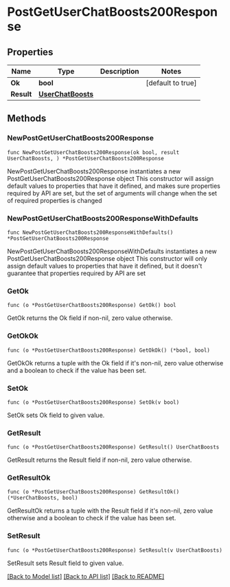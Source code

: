 # PostGetUserChatBoosts200Response

## Properties

Name | Type | Description | Notes
------------ | ------------- | ------------- | -------------
**Ok** | **bool** |  | [default to true]
**Result** | [**UserChatBoosts**](UserChatBoosts.md) |  | 

## Methods

### NewPostGetUserChatBoosts200Response

`func NewPostGetUserChatBoosts200Response(ok bool, result UserChatBoosts, ) *PostGetUserChatBoosts200Response`

NewPostGetUserChatBoosts200Response instantiates a new PostGetUserChatBoosts200Response object
This constructor will assign default values to properties that have it defined,
and makes sure properties required by API are set, but the set of arguments
will change when the set of required properties is changed

### NewPostGetUserChatBoosts200ResponseWithDefaults

`func NewPostGetUserChatBoosts200ResponseWithDefaults() *PostGetUserChatBoosts200Response`

NewPostGetUserChatBoosts200ResponseWithDefaults instantiates a new PostGetUserChatBoosts200Response object
This constructor will only assign default values to properties that have it defined,
but it doesn't guarantee that properties required by API are set

### GetOk

`func (o *PostGetUserChatBoosts200Response) GetOk() bool`

GetOk returns the Ok field if non-nil, zero value otherwise.

### GetOkOk

`func (o *PostGetUserChatBoosts200Response) GetOkOk() (*bool, bool)`

GetOkOk returns a tuple with the Ok field if it's non-nil, zero value otherwise
and a boolean to check if the value has been set.

### SetOk

`func (o *PostGetUserChatBoosts200Response) SetOk(v bool)`

SetOk sets Ok field to given value.


### GetResult

`func (o *PostGetUserChatBoosts200Response) GetResult() UserChatBoosts`

GetResult returns the Result field if non-nil, zero value otherwise.

### GetResultOk

`func (o *PostGetUserChatBoosts200Response) GetResultOk() (*UserChatBoosts, bool)`

GetResultOk returns a tuple with the Result field if it's non-nil, zero value otherwise
and a boolean to check if the value has been set.

### SetResult

`func (o *PostGetUserChatBoosts200Response) SetResult(v UserChatBoosts)`

SetResult sets Result field to given value.



[[Back to Model list]](../README.md#documentation-for-models) [[Back to API list]](../README.md#documentation-for-api-endpoints) [[Back to README]](../README.md)


